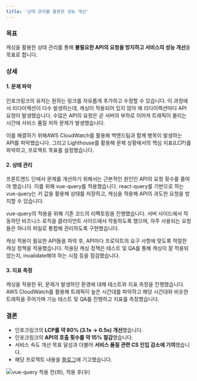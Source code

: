 ```yaml
---
title: '상태 관리를 활용한 성능 개선'
---
```


### 목표
캐싱을 활용한 상태 관리를 통해 **불필요한 API의 요청을 방지하고 서비스의 성능 개선**을 목표로 합니다.

### 상세
#### 1. 문제 파악
인포크링크의 유저는 원하는 링크를 자유롭게 추가하고 수정할 수 있습니다.
이 과정에서 리다이렉션이 다수 발생하는데, 캐싱이 적용되어 있지 않아 매 리다이렉션마다 API 요청이 발생했습니다.
수많은 API의 요청은 곧 서버의 부하로 이어져 트래픽이 몰리는 시간에 서비스 품질 저하 문제가 발생했습니다.

이를 해결하기 위해AWS CloudWatch를 활용해 백엔드팀과 함께 병목이 발생하는 API를 파악했습니다.
그리고 Lighthouse를 활용해 문제 상황에서의 핵심 지표(LCP)를 파악하고, 프로젝트 목표를 설정했습니다.

#### 2. 상태 관리
프론트엔드 단에서 문제를 개선하기 위해서는 근본적인 원인인 API의 요청 횟수를 줄여야 했습니다.
이를 위해 vue-query를 적용했습니다. react-query를 기반으로 하는 vue-query는 키 값을 활용해 상태를 저장하고, 캐싱을 적용해 API의 과도한 요청을 방지할 수 있습니다.

vue-query의 적용을 위해 기존 코드의 리팩토링을 진행했습니다.
서버 사이드에서 작동하던 비즈니스 로직을 클라이언트 사이드에서 작동하도록 했으며, 자주 사용되는 요청들은 하나의 파일로 통합해 관리하도록 구현했습니다.

캐싱 적용이 필요한 API들을 파악 후, API마다 프로덕트의 요구 사항에 맞도록 적절한 캐싱 정책을 적용했습니다.
적용된 캐싱 정책은 테스트 및 QA를 통해 캐싱이 잘 적용되었는지, invalidate해야 하는 시점 등을 점검했습니다.

#### 3. 지표 측정
캐싱을 적용한 뒤, 문제가 발생하던 환경에 대해 테스트와 지표 측정을 진행했습니다.
AWS CloudWatch를 활용해 트래픽이 높은 시간대를 파악하고 해당 시간대와 비슷한 트래픽을 주어가며 기능 테스트 및 QA를 진행하고 지표를 측정했습니다.

### 결론
- 인포크링크의 **LCP를 약 80% (3.1s → 0.5s) 개선**했습니다.
- 인포크링크의 **API의 호출 횟수를 약 15% 절감**했습니다.
- 서비스 속도 개선 목표 달성과 더불어 **서비스 품질 관련 CS 인입 감소에 기여**했습니다.
- 해당 프로젝트 내용을 [블로그](https://velog.io/@gouz7514/%EC%9A%B0%EB%8B%B9%ED%83%95%ED%83%95-vue-query-%EC%A0%81%EC%9A%A9%EA%B8%B0)에 기고했습니다.

![vue-query 적용 전(좌), 적용 후(우)](../images/projects/image-performance-improvement.png)